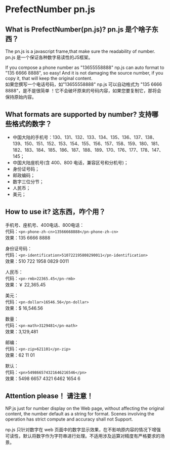 # PrefectNumber pn.js
## What is PrefectNumber(pn.js)?   pn.js 是个啥子东西？  

The pn.js is a javascript frame,that make sure the readability of number.  
pn.js 是一个保证各种数字易读性的JS框架。  


If you compose a phone number as "13655558888" np.js can auto format to "135 6666 8888", so easy! And it is not damaging the source number, if you copy it, that will keep the original content.  
如果您撰写一个电话号码，如"13655558888" np.js 可以自动格式为 "135 6666 8888"，是不是很简单 ！它不会破坏原来的号码内容，如果您要复制它，那将会保持原始内容。  



## What formats are supported by number?    支持哪些格式的数字？

- 中国大陆的手机号：130、131、132、133、134、135、136、137、138、139、150、151、152、153、154、155、156、157、158、159、180、181、182、183、184、185、186、187、188、189、170、176、177、178、147、145；  
- 中国大陆座机号(含 400、800 电话，兼容区号和分机号)；  
- 身份证号码；
- 邮政编码；
- 数字三位分节；
- 人民币；
- 美元；

## How to use it?   这东西，咋个用？  

手机号、座机号、400电话、800电话：  
代码：` <pn-phone-zh-cn>13566668888</pn-phone-zh-cn> `  
效果：135 6666 8888

身份证号码：  
代码：` <pn-identification>510722195808290011</pn-identification> `  
效果：510 722 1958 0829 0011  

人民币：  
代码：` <pn-rmb>22365.45</pn-rmb> `  
效果：￥ 22,365.45  


美元：  
代码：` <pn-dollar>16546.56</pn-dollar> `  
效果：$ 16,546.56  

数量：  
代码：` <pn-math>3129481</pn-math> `  
效果：3,129,481  

邮编：  
代码：` <pn-zip>621101</pn-zip> `  
效果：62 11 01  

默认：  
代码：` <pn>549866574321646216546</pn> `  
效果：5498 6657 4321 6462 1654 6  

## Attention please！ 请注意！
NP.js just for number display on the Web page, without affecting the original content, the number default as a string for format. Scenes involving the operation has strict compute and accuracy shall not Support.  

np.js 只针对数字在 web 页面中的数字显示效果，在不影响原内容的情况下增强可读性，默认将数字作为字符串进行处理。不适用涉及运算对精度有严格要求的场景。





